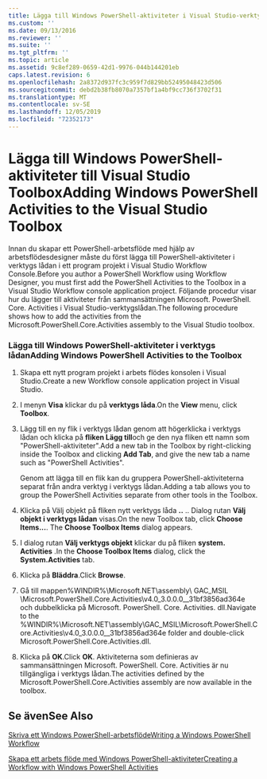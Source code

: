 ```yaml
---
title: Lägga till Windows PowerShell-aktiviteter i Visual Studio-verktygslådan | Microsoft Docs
ms.custom: ''
ms.date: 09/13/2016
ms.reviewer: ''
ms.suite: ''
ms.tgt_pltfrm: ''
ms.topic: article
ms.assetid: 9c8ef289-0659-42d1-9976-044b144201eb
caps.latest.revision: 6
ms.openlocfilehash: 2a8372d937fc3c959f7d829bb52495048423d506
ms.sourcegitcommit: debd2b38fb8070a7357bf1a4bf9cc736f3702f31
ms.translationtype: MT
ms.contentlocale: sv-SE
ms.lasthandoff: 12/05/2019
ms.locfileid: "72352173"
---
```

# <a name="adding-windows-powershell-activities-to-the-visual-studio-toolbox"></a><span data-ttu-id="aed29-102">Lägga till Windows PowerShell-aktiviteter till Visual Studio Toolbox</span><span class="sxs-lookup"><span data-stu-id="aed29-102">Adding Windows PowerShell Activities to the Visual Studio Toolbox</span></span>

<span data-ttu-id="aed29-103">Innan du skapar ett PowerShell-arbetsflöde med hjälp av arbetsflödesdesigner måste du först lägga till PowerShell-aktiviteter i verktygs lådan i ett program projekt i Visual Studio Workflow Console.</span><span class="sxs-lookup"><span data-stu-id="aed29-103">Before you author a PowerShell Workflow using Workflow Designer, you must first add the PowerShell Activities to the Toolbox in a Visual Studio Workflow console application project.</span></span> <span data-ttu-id="aed29-104">Följande procedur visar hur du lägger till aktiviteter från sammansättningen Microsoft. PowerShell. Core. Activities i Visual Studio-verktygslådan.</span><span class="sxs-lookup"><span data-stu-id="aed29-104">The following procedure shows how to add the activities from the Microsoft.PowerShell.Core.Activities assembly to the Visual Studio toolbox.</span></span>

### <a name="adding-windows-powershell-activities-to-the-toolbox"></a><span data-ttu-id="aed29-105">Lägga till Windows PowerShell-aktiviteter i verktygs lådan</span><span class="sxs-lookup"><span data-stu-id="aed29-105">Adding Windows PowerShell Activities to the Toolbox</span></span>

1. <span data-ttu-id="aed29-106">Skapa ett nytt program projekt i arbets flödes konsolen i Visual Studio.</span><span class="sxs-lookup"><span data-stu-id="aed29-106">Create a new Workflow console application project in Visual Studio.</span></span>

2. <span data-ttu-id="aed29-107">I menyn **Visa** klickar du på **verktygs låda**.</span><span class="sxs-lookup"><span data-stu-id="aed29-107">On the **View** menu, click **Toolbox**.</span></span>

3. <span data-ttu-id="aed29-108">Lägg till en ny flik i verktygs lådan genom att högerklicka i verktygs lådan och klicka på **fliken Lägg till**och ge den nya fliken ett namn som "PowerShell-aktiviteter".</span><span class="sxs-lookup"><span data-stu-id="aed29-108">Add a new tab in the Toolbox by right-clicking inside the Toolbox and clicking **Add Tab**, and give the new tab a name such as "PowerShell Activities".</span></span>

   <span data-ttu-id="aed29-109">Genom att lägga till en flik kan du gruppera PowerShell-aktiviteterna separat från andra verktyg i verktygs lådan.</span><span class="sxs-lookup"><span data-stu-id="aed29-109">Adding a tab allows you to group the PowerShell Activities separate from other tools in the Toolbox.</span></span>

4. <span data-ttu-id="aed29-110">Klicka på Välj objekt på fliken nytt verktygs låda **..** .. Dialog rutan **Välj objekt i verktygs lådan** visas.</span><span class="sxs-lookup"><span data-stu-id="aed29-110">On the new Toolbox tab, click **Choose Items...**. The **Choose Toolbox Items** dialog appears.</span></span>

5. <span data-ttu-id="aed29-111">I dialog rutan **Välj verktygs objekt** klickar du på fliken **system. Activities** .</span><span class="sxs-lookup"><span data-stu-id="aed29-111">In the **Choose Toolbox Items** dialog, click the **System.Activities** tab.</span></span>

6. <span data-ttu-id="aed29-112">Klicka på **Bläddra**.</span><span class="sxs-lookup"><span data-stu-id="aed29-112">Click **Browse**.</span></span>

7. <span data-ttu-id="aed29-113">Gå till mappen%WINDIR%\Microsoft.NET\assembly\ GAC_MSIL \Microsoft.PowerShell.Core.Activities\v4.0_3.0.0.0__31bf3856ad364e och dubbelklicka på Microsoft. PowerShell. Core. Activities. dll.</span><span class="sxs-lookup"><span data-stu-id="aed29-113">Navigate to the %WINDIR%\Microsoft.NET\assembly\GAC_MSIL\Microsoft.PowerShell.Core.Activities\v4.0_3.0.0.0__31bf3856ad364e folder and double-click Microsoft.PowerShell.Core.Activities.dll.</span></span>

8. <span data-ttu-id="aed29-114">Klicka på **OK**.</span><span class="sxs-lookup"><span data-stu-id="aed29-114">Click **OK**.</span></span> <span data-ttu-id="aed29-115">Aktiviteterna som definieras av sammansättningen Microsoft. PowerShell. Core. Activities är nu tillgängliga i verktygs lådan.</span><span class="sxs-lookup"><span data-stu-id="aed29-115">The activities defined by the Microsoft.PowerShell.Core.Activities assembly are now available in the toolbox.</span></span>

## <a name="see-also"></a><span data-ttu-id="aed29-116">Se även</span><span class="sxs-lookup"><span data-stu-id="aed29-116">See Also</span></span>

[<span data-ttu-id="aed29-117">Skriva ett Windows PowerShell-arbetsflöde</span><span class="sxs-lookup"><span data-stu-id="aed29-117">Writing a Windows PowerShell Workflow</span></span>](./writing-a-windows-powershell-workflow.md)

[<span data-ttu-id="aed29-118">Skapa ett arbets flöde med Windows PowerShell-aktiviteter</span><span class="sxs-lookup"><span data-stu-id="aed29-118">Creating a Workflow with Windows PowerShell Activities</span></span>](./creating-a-workflow-with-windows-powershell-activities.md)